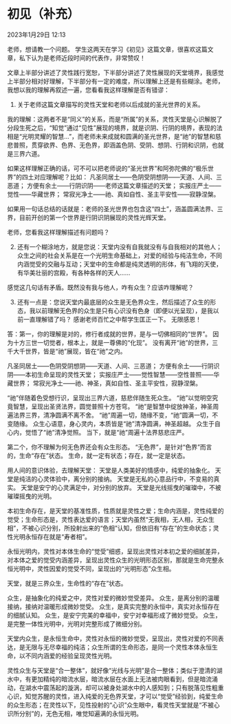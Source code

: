 # 初见（补充）

2023年1月29日 12:13

老师，想请教一个问题。
学生这两天在学习《初见》这篇文章，很喜欢这篇文章，私下认为是老师近段时间的代表作，非常赞叹！

文章上半部分讲述了灵性践行宽恕，下半部分讲述了灵性展现的天堂境界，我感觉上半部分相对好理解，下半部分有一定的难度，所以理解上还是有些糊涂。老师，我想以我的理解再叙述一遍，您看看我这样理解是否有错谬：

1. 关于老师这篇文章描写的灵性天堂和老师以后成就的圣光世界的关系。

我的理解：这两者不是“同义”的关系，而是“所属”的关系，灵性天堂是心识解脱了分段生死之后，“知觉”通过“见性”展现的境界，就是识阴、行阴的境界，表现的法相是“光明灵耀的智慧…”，而老师未来成就和圆满的圣光世界，是“祂”的智慧和慈悲普照，贯穿欲界、色界、无色界，即涵盖色阴、受阴、想阴、行阴和识阴，也就是三界六道。

如果这样理解正确的话，可不可以把老师说的“圣光世界”和阿弥陀佛的“极乐世界”的四土对应理解呢？比如：
凡圣同居土——色阴受阴想阴——天道、人间、三恶道；
方便有余土——行阴识阴——老师这篇文章描述的天堂；
实报庄严土——觉性——华藏世界；
常寂光净土——祂、真如自性、圣主平安性——寂静涅槃。

如果用一句话总结的话就是：老师的圣光世界也包含这“四土”，涵盖圆满法界、三界，目前开创的第一个世界是行阴识阴展现的灵性光辉天堂。

老师，您看我这样理解描述有问题吗？

2. 还有一个糊涂地方，就是您说：天堂内没有自我就没有与自我相对的其他人；众生之间的社会关系是在一个光明生命基础上，对爱的经验与纯洁生命，不同内涵觉受的交融与互动；天堂中的生命都是纯灵透明的形体，有飞翔的天使，有华美壮丽的宫殿，有各种各样的天人……

感觉这几句话有矛盾。既然没有我与他人，咋有众生？应该咋理解呢？

3. 还有一点是：您说天堂内最底层的众生是无色界众生，然后描述了众生的形态，我以前理解无色界的众生是只有心识没有色身（即便以光呈现），是我以前一直理解错了吗？
感谢老师百忙之中帮学生匡正一下。
无限感恩！

答：第一，你的理解是对的，修行者成就的世界，是与一切佛相同的“世界”。
因为十方三世一切觉者，根本上，就是一尊佛的“化现”。
没有离开“祂”的世界，三千大千世界，皆是“祂”展现，皆在“祂”之内。

凡圣同居土——色阴受阴想阴——天道、人间、三恶道；
方便有余土——行阴识阴——本初生命呈现的灵性天堂；
实报庄严土——觉性智慧——空性普照——华藏世界；
常寂光净土——祂、神圣，真如自性、圣主平安性，寂静涅槃。

“祂”伴随着色受想行识，呈现出三界六道，慈悲伴随生死众生。
“祂”以觉明空究竟智慧，呈现出圣贤法界，圆觉普照十方苍穹。
“祂”是智慧中绽放神圣，神圣周遍法界三界，清净圆满不离不舍。
“祂”周遍一切，随缘不变，“祂”圆满一切，不变随缘。
众生心语意，身心灵内，本质皆是“祂”清净圆满，神圣超越。
众生于自心内，觉悟了“祂”清净觉照。
当下，就是“祂”周遍十法界慈悲庄严。

第二个，你不理解为何无色界还会有众生形态。
“无色界”，是针对“色界”而言的，生命“存在”状态。
生命，就一定有状态；存在，就一定是状态。

用人间的意识体验，去理解天堂：
天堂是人类美好的情感中，纯爱的抽象化。
天堂是纯洁的心灵体验中，离分别的接纳。
天堂是无私的心意品行中，不变易的真实。
天堂是安宁的心灵满足中，对分别的放弃。
天堂是光线摇曳的璀璨中，不被璀璨摇曳的光明。

本初生命存在，是天堂的基准性质，性质就是灵性之爱；生命内涵是，灵性纯爱的觉受；生命形态是，灵性表达爱的语言；天堂内虽然“无我相，无人相，无众生相”，不被心识分别，所投射出来的“色相”认知，但依旧有“存在”的生命状态；灵性光明永恒存在就是“寿者相”。

永恒光明内，灵性对本体生命的“觉受”细惑，呈现出灵性对本初之爱的细腻差异，对本体之爱的觉受内涵差异，呈现出灵性众生的光明形态区别，那就是生命完整永恒光明中，灵性因爱的觉受不同，呈现出的“光明形态”众生相。

天堂，就是三界众生，生命性的“存在”状态。

众生，是抽象化的纯爱之中，灵性对爱的微妙觉受差异。
众生，是离分别的温暖接纳，接纳对温暖形成微妙觉受。
众生，是真实完整的永恒中，真实对永恒存在的细腻认知。
众生，是安宁完美的幸福中，安宁对幸福形成了微妙觉受。
众生，是完整一体性光明中，光明对完整形成了微细分别。

天堂内众生，是永恒生命中，灵性对永恒的微妙觉受，呈现出，灵性对爱的不同表达，是无限与无尽幸福的纯洁；众生所谓的生命形态，是同一个灵性本体永恒生命，以不同内涵爱的经验呈现灵性光明。

灵性众生与天堂是“合一整体”，就好像“光线与光明”是合一整体；类似于澄清的湖水中，有更加精纯的暗流水层，暗流水层在水面上无法被肉眼看到，但是暗流涌动，在湖水中震荡起的漩涡，却可以被身处湖水中的人感知到；只有脱落见性粗重心识，知觉苏醒的灵性，进入纯爱的无色界天堂，才可以“觉受”经验到，纯爱生命的众生形态；在灵性以下，见性投射的“心识”众生眼中，看灵性天堂就是“不被心识所分别”的，无色无相，唯觉知遍满的永恒光明。



